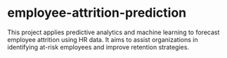 # employee-attrition-prediction
This project applies predictive analytics and machine learning to forecast employee attrition using HR data. It aims to assist organizations in identifying at-risk employees and improve retention strategies.
